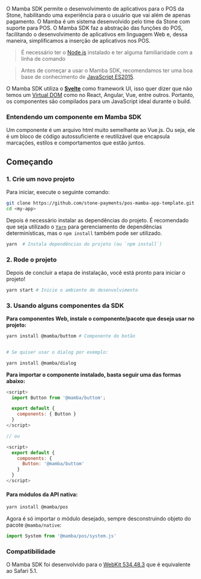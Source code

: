 <!--
  @title: Introdução
  @description: Test
-->

O Mamba SDK permite o desenvolvimento de aplicativos para o POS da Stone, habilitando uma experiência para o usuário que vai além de apenas pagamento. O Mamba é um sistema desenvolvido pelo time da Stone com suporte para POS. O Mamba SDK faz a abstração das funções do POS, facilitando o desenvolvimento de aplicativos em linguagem Web e, dessa maneira, simplificamos a inserção de aplicativos nos POS.

> É necessário ter o [Node.js](https://nodejs.org/en/) instalado e ter alguma familiaridade com a linha de comando

> Antes de começar a usar o Mamba SDK, recomendamos ter uma boa base de conhecimento de [JavaScript ES2015](http://babeljs.io/docs/learn-es2015/).

O Mamba SDK utiliza o <span style="color:#a03636">**[Svelte](https://svelte.technology/guide)**</span> como framework UI, isso quer dizer que não temos um [Virtual DOM](https://pt.stackoverflow.com/questions/43169/qual-a-diferen%C3%A7a-entre-dom-e-virtual-dom) como no React, Angular, Vue, entre outros. Portanto, os componentes são compilados para um JavaScript ideal durante o build.

### Entendendo um componente em Mamba SDK

Um componente é um arquivo html muito semelhante ao Vue.js. Ou seja, ele é um bloco de código autossuficiente e reutilizável que encapsula marcações, estilos e comportamentos que estão juntos.


## Começando

### 1. Crie um novo projeto

Para iniciar, execute o seguinte comando:
```bash
git clone https://github.com/stone-payments/pos-mamba-app-template.git <my-app>
cd <my-app>
```
Depois é necessário instalar as dependências do projeto. É recomendado que seja utilizado o [`Yarn`](https://yarnpkg.com/pt-BR/) para gerenciamento de dependências determinísticas, mas o `npm install` também pode ser utilizado.

```bash
yarn  # Instala dependências do projeto (ou `npm install`)
```

### 2. Rode o projeto

Depois de concluir a etapa de instalação, você está pronto para iniciar o projeto!

```bash
yarn start # Inicie o ambiente de desenvolvimento
```

### 3. Usando alguns componentes da SDK

**Para componentes Web, instale o componente/pacote que deseja usar no projeto:**

```bash
yarn install @mamba/buttom # Componente do botão


# Se quiser usar o dialog por exemplo:

yarn install @mamba/dialog
```



**Para importar o componente instalado, basta seguir uma das formas abaixo:**

```js
<script>
  import Button from '@mamba/buttom';

  export default {
    components: { Button }
  }
</script>

// ou 

<script>
  export default {
    components: {
      Button: '@mamba/buttom'
    }
  }
</script>
```

#### Para módulos da API nativa:

```bash
yarn install @mamba/pos
```

Agora é só importar o módulo desejado, sempre desconstruindo objeto do pacote `@mamba/native`:

```js
import System from '@mamba/pos/system.js'
```

### Compatibilidade

O Mamba SDK foi desenvolvido para o [WebKit 534.48.3](https://developers.whatismybrowser.com/useragents/explore/layout_engine_name/webkit/1785) que é equivalente ao Safari 5.1.
